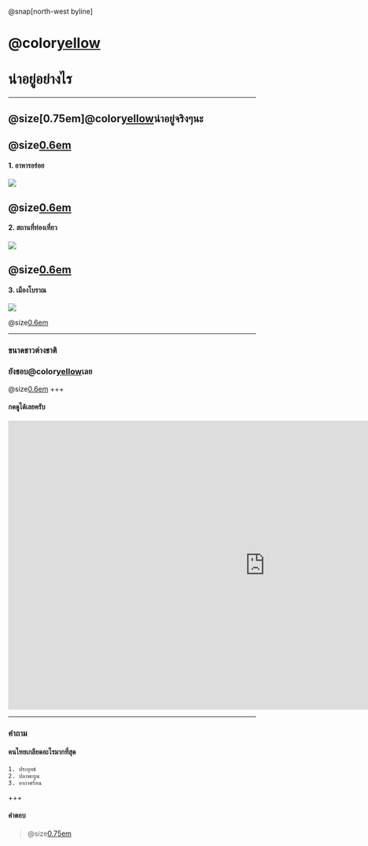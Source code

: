 ﻿@snap[north-west byline]

# @color[yellow](ประเทศไทย)
   # น่าอยู่อย่างไร
---

## @size[0.75em]@color[yellow](ประเทศไทย)น่าอยู่จริงๆนะ

@size[0.6em](ที่@color[yellow](ประเทศไทย)น่าอยู่น่าจะเป็นเพราะอาหารอร่อยกับสถานที่ท่องเที่ยวและเมืองโบราณมั้งครับแต่!ก็ยังมีสิ่งที่ทำให้ป@color[yellow](ประเทศไทย)ม่น่าอยู่ก็มีเยอะนะครับแต่จะไม่พูดถึงแล้วกันครับ)
---
#### 1. อาหารอร่อย
![](https://storage.thaipost.net/main/uploads/photos/big/20190528/image_big_5ced36d011388.jpg)

@size[0.6em](ดูสิครับมันน่าอร่อยมากเลยแต่ละรูปที่เห็น@color[yellow](ประเทศไทย)น่าอยู่จริงๆ)
---
####   2. สถานที่ท่องเที่ยว
![](https://travel.mthai.com/app/uploads/2014/12/good.jpg)

@size[0.6em](สถานที่แต่ละที่มีแต่ที่สวยๆทั้งนั้นเลย@color[yellow](ประเทศไทย)น่าอยู่จริงๆ)
---
####    3. เมืองโบราณ
![](https://s.isanook.com/tr/0/rp/r/w728/ya0xa0m1w0/aHR0cHM6Ly9zLmlzYW5vb2suY29tL3RyLzAvdWQvMjgzLzE0MTU4OTEvdGc0Zy5qcGc=.jpg)

@size[0.6em](เมืองโบราณเป็นที่ๆน่าดึงดูดคนมาดูจริงๆเลยครับสวยงามมาก@color[yellow](ประเทศไทย)น่าอยู่จริงๆมันน่าอยู่จริงๆ)

---
### ขนาดชาวต่างชาติ
### ยังชอบ@color[yellow](ประเทศไทย)เลย
@size[0.6em](ไม่เชื่อก็มาดู**@color[orange](คลิป)**นี้กันเลยดีกว่าครับ)
+++
#### กดดูได้เลยครับ
<iframe width="1044" height="587" src="https://www.youtube.com/embed/2RZU_Riw824" frameborder="0" allow="accelerometer; autoplay; encrypted-media; gyroscope; picture-in-picture" allowfullscreen></iframe>

---
### คำถาม

#### คนไทยเกลียดอะไรมากที่สุด
    1. ประยุทธ์
    2. ปลาพะยูน
    3. อากาศร้อน
+++
#### คำตอบ
 >@size[0.75em](อากาศร้อน)